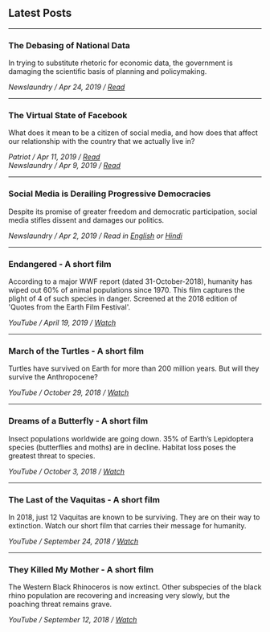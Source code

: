 ## Latest Posts
***

### The Debasing of National Data
In trying to substitute rhetoric for economic data, the government is damaging the scientific basis of planning and policymaking.

_Newslaundry / Apr 24, 2019 / [Read](https://www.newslaundry.com/2019/04/24/national-sample-survey-office-employment-data-gdp-imf)_

***

### The Virtual State of Facebook
What does it mean to be a citizen of social media, and how does that affect our relationship with the country that we actually live in?

_Patriot / Apr 11, 2019 / [Read](http://thepatriot.in/2019/04/11/the-virtual-state-of-facebook/)_<br/>
_Newslaundry / Apr 9, 2019 / [Read](https://www.newslaundry.com/2019/04/09/the-virtual-state-of-facebook)_

***

### Social Media is Derailing Progressive Democracies
Despite its promise of greater freedom and democratic participation, social media stifles dissent and damages our politics. 

_Newslaundry / Apr 2, 2019 / Read in [English](https://www.newslaundry.com/2019/04/02/social-media-is-derailing-progressive-democracies) or [Hindi](https://www.newslaundry.com/2019/04/05/social-media-democracy-elections-trolls-bjp)_

***

### Endangered - A short film
According to a major WWF report (dated 31-October-2018), humanity has wiped out 60% of animal populations since 1970. This film captures the plight of 4 of such species in danger. Screened at the 2018 edition of 'Quotes from the Earth Film Festival'.

_YouTube / April 19, 2019 / [Watch](https://youtu.be/e80xCDhwqns)_

***

### March of the Turtles - A short film
Turtles have survived on Earth for more than 200 million years. But will they survive the Anthropocene?

_YouTube / October 29, 2018 / [Watch](https://youtu.be/wd_w1F24XP0)_

***

### Dreams of a Butterfly - A short film
Insect populations worldwide are going down. 35% of Earth’s Lepidoptera species (butterflies and moths) are in decline. Habitat loss poses the greatest threat to species.

_YouTube / October 3, 2018 / [Watch](https://youtu.be/rYgmC_oSy-o)_

***

### The Last of the Vaquitas - A short film
In 2018, just 12 Vaquitas are known to be surviving. They are on their way to extinction. Watch our short film that carries their message for humanity.

_YouTube / September 24, 2018 / [Watch](https://youtu.be/DQpGTfVGbqg)_

***

### They Killed My Mother - A short film
The Western Black Rhinoceros is now extinct. Other subspecies of the black rhino population are recovering and increasing very slowly, but the poaching threat remains grave.

_YouTube / September 12, 2018 / [Watch](https://youtu.be/XzQVmpg2stA)_
